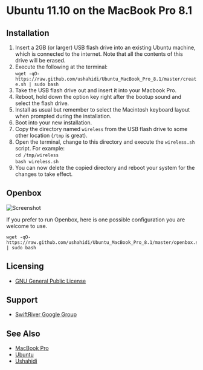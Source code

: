 # Ubuntu 11.10 on the MacBook Pro 8.1

## Installation

1. Insert a 2GB (or larger) USB flash drive into an existing Ubuntu machine, which is connected to the internet. Note that all the contents of this drive will be erased.
2. Execute the following at the terminal:  
`wget -qO- https://raw.github.com/ushahidi/Ubuntu_MacBook_Pro_8.1/master/create.sh | sudo bash`
3. Take the USB flash drive out and insert it into your Macbook Pro.
4. Reboot, hold down the option key right after the bootup sound and select the flash drive.
5. Install as usual but remember to select the Macintosh keyboard layout when prompted during the installation.
6. Boot into your new installation.
7. Copy the directory named `wireless` from the USB flash drive to some other location (`/tmp` is great).
8. Open the terminal, change to this directory and execute the `wireless.sh` script. For example:  
`cd /tmp/wireless`  
`bash wireless.sh`
9. You can now delete the copied directory and reboot your system for the changes to take effect.

## Openbox

![Screenshot](https://raw.github.com/ushahidi/Ubuntu_MacBook_Pro_8.1/master/screenshot.png)

If you prefer to run Openbox, here is one possible configuration you are welcome to use.

    wget -qO- https://raw.github.com/ushahidi/Ubuntu_MacBook_Pro_8.1/master/openbox.sh | sudo bash

## Licensing

* [GNU General Public License](http://www.gnu.org/copyleft/gpl.html)

## Support

* [SwiftRiver Google Group](http://groups.google.com/group/swiftriver)

## See Also

* [MacBook Pro](http://en.wikipedia.org/wiki/MacBook_Pro)
* [Ubuntu](http://www.ubuntu.com/)
* [Ushahidi](http://www.ushahidi.com/)
